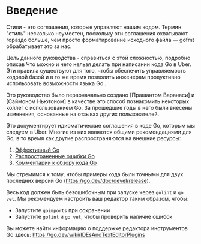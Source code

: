 # Введение

Стили - это соглашения, которые управляют нашим кодом. Термин "стиль" несколько
неуместен, поскольку эти соглашения охватывают гораздо больше, чем просто
форматирование исходного файла — gofmt обрабатывает это за нас.

Цель данного руководства - справиться с этой сложностью, подробно описав
Что можно и чего нельзя делать при написании кода Go в Uber. Эти правила существуют для того, чтобы обеспечить
управляемость кодовой базой и в то же время позволить инженерам продуктивно использовать возможности языка Go
.

Это руководство было первоначально создано [Прашантом Варанаси] и [Саймоном Ньютоном] в качестве
это способ познакомить некоторых коллег с использованием Go. За прошедшие годы в него
были внесены изменения, основанные на отзывах других пользователей.

[Прашант Варанаси]: https://github.com/prashantv
[Саймон Ньютон]: https://github.com/nomis52

Это документирует идиоматические соглашения в коде Go, которым мы следуем в Uber. Многие
из них являются общими рекомендациями для Go, в то время как другие распространяются на внешние
ресурсы:

1. [Эффективный Go](https://go.dev/doc/effective_go)
2. [Распространенные ошибки Go](https://go.dev/wiki/CommonMistakes)
3. [Комментарии к обзору кода Go](https://go.dev/wiki/CodeReviewComments)

Мы стремимся к тому, чтобы примеры кода были точными для двух последних версий
Go (https://go.dev/doc/devel/release).

Весь код должен быть безошибочным при запуске через `golint` и `go vet`. Мы
рекомендуем настроить ваш редактор таким образом, чтобы:

- Запустите `goimports` при сохранении
- Запустите `golint` и `go vet`, чтобы проверить наличие ошибок

Вы можете найти информацию о поддержке редактора инструментов Go здесь:
<https://go.dev/wiki/IDEsAndTextEditorPlugins>